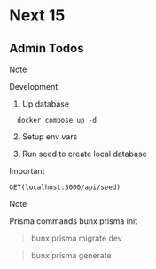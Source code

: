 # Next 15
## Admin Todos

> [!NOTE]
> Development

1. Up database
```
  docker compose up -d
```

2. Setup env vars

3. Run seed to create local database

> [!IMPORTANT]
> `GET(localhost:3000/api/seed)`

> [!NOTE]
> Prisma commands
> bunx prisma init

> bunx prisma migrate dev

> bunx prisma generate
